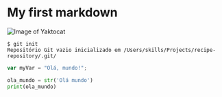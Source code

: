 # My first markdown
![Image of Yaktocat](https://octodex.github.com/images/yaktocat.png)

```
$ git init
Repositório Git vazio inicializado em /Users/skills/Projects/recipe-repository/.git/
```
``` javascript
var myVar = "Olá, mundo!";
```
``` python
ola_mundo = str('Olá mundo')
print(ola_mundo)
```
